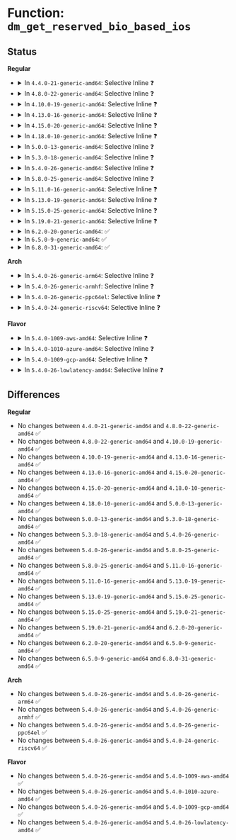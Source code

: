 # Function: <code>dm_get_reserved_bio_based_ios</code>

## Status
<b>Regular</b>
<ul>
<li>
<details>
<summary>In <code>4.4.0-21-generic-amd64</code>: Selective Inline ❓</summary>

```c
unsigned int dm_get_reserved_bio_based_ios()
```

```json
{
  "name": "dm_get_reserved_bio_based_ios",
  "collision_type": "Unique Global",
  "inline_type": "Selective",
  "funcs": [
    {
      "addr": 18446744071585792144,
      "name": "dm_get_reserved_bio_based_ios",
      "external": true,
      "loc": "drivers/md/dm.c:299",
      "file": "drivers/md/dm.c",
      "inline": "not declared, inlined",
      "caller_inline": [
        "drivers/md/dm.c:dm_alloc_md_mempools"
      ],
      "caller_func": [
        "drivers/md/dm-io.c:dm_io_client_create"
      ]
    }
  ],
  "symbols": [
    {
      "addr": 18446744071585792144,
      "name": "dm_get_reserved_bio_based_ios",
      "section": ".text",
      "bind": "STB_GLOBAL",
      "size": 56
    }
  ]
}
```
</details>
</li>
<li>
<details>
<summary>In <code>4.8.0-22-generic-amd64</code>: Selective Inline ❓</summary>

```c
unsigned int dm_get_reserved_bio_based_ios()
```

```json
{
  "name": "dm_get_reserved_bio_based_ios",
  "collision_type": "Unique Global",
  "inline_type": "Selective",
  "funcs": [
    {
      "addr": 18446744071586204747,
      "name": "dm_get_reserved_bio_based_ios",
      "external": true,
      "loc": "drivers/md/dm.c:154",
      "file": "drivers/md/dm.c",
      "inline": "not declared, inlined",
      "caller_inline": [
        "drivers/md/dm.c:dm_alloc_md_mempools"
      ],
      "caller_func": [
        "drivers/md/dm-io.c:dm_io_client_create"
      ]
    }
  ],
  "symbols": [
    {
      "addr": 18446744071586190432,
      "name": "dm_get_reserved_bio_based_ios",
      "section": ".text",
      "bind": "STB_GLOBAL",
      "size": 56
    }
  ]
}
```
</details>
</li>
<li>
<details>
<summary>In <code>4.10.0-19-generic-amd64</code>: Selective Inline ❓</summary>

```c
unsigned int dm_get_reserved_bio_based_ios()
```

```json
{
  "name": "dm_get_reserved_bio_based_ios",
  "collision_type": "Unique Global",
  "inline_type": "Selective",
  "funcs": [
    {
      "addr": 18446744071586409211,
      "name": "dm_get_reserved_bio_based_ios",
      "external": true,
      "loc": "drivers/md/dm.c:154",
      "file": "drivers/md/dm.c",
      "inline": "not declared, inlined",
      "caller_inline": [
        "drivers/md/dm.c:dm_alloc_md_mempools"
      ],
      "caller_func": [
        "drivers/md/dm-io.c:dm_io_client_create"
      ]
    }
  ],
  "symbols": [
    {
      "addr": 18446744071586394560,
      "name": "dm_get_reserved_bio_based_ios",
      "section": ".text",
      "bind": "STB_GLOBAL",
      "size": 56
    }
  ]
}
```
</details>
</li>
<li>
<details>
<summary>In <code>4.13.0-16-generic-amd64</code>: Selective Inline ❓</summary>

```c
unsigned int dm_get_reserved_bio_based_ios()
```

```json
{
  "name": "dm_get_reserved_bio_based_ios",
  "collision_type": "Unique Global",
  "inline_type": "Selective",
  "funcs": [
    {
      "addr": 18446744071586512590,
      "name": "dm_get_reserved_bio_based_ios",
      "external": true,
      "loc": "drivers/md/dm.c:149",
      "file": "drivers/md/dm.c",
      "inline": "not declared, inlined",
      "caller_inline": [
        "drivers/md/dm.c:dm_alloc_md_mempools"
      ],
      "caller_func": [
        "drivers/md/dm-io.c:dm_io_client_create"
      ]
    }
  ],
  "symbols": [
    {
      "addr": 18446744071586496416,
      "name": "dm_get_reserved_bio_based_ios",
      "section": ".text",
      "bind": "STB_GLOBAL",
      "size": 52
    }
  ]
}
```
</details>
</li>
<li>
<details>
<summary>In <code>4.15.0-20-generic-amd64</code>: Selective Inline ❓</summary>

```c
unsigned int dm_get_reserved_bio_based_ios()
```

```json
{
  "name": "dm_get_reserved_bio_based_ios",
  "collision_type": "Unique Global",
  "inline_type": "Selective",
  "funcs": [
    {
      "addr": 18446744071586980011,
      "name": "dm_get_reserved_bio_based_ios",
      "external": true,
      "loc": "drivers/md/dm.c:156",
      "file": "drivers/md/dm.c",
      "inline": "not declared, inlined",
      "caller_inline": [
        "drivers/md/dm.c:dm_alloc_md_mempools"
      ],
      "caller_func": [
        "drivers/md/dm-io.c:dm_io_client_create"
      ]
    }
  ],
  "symbols": [
    {
      "addr": 18446744071586964256,
      "name": "dm_get_reserved_bio_based_ios",
      "section": ".text",
      "bind": "STB_GLOBAL",
      "size": 51
    }
  ]
}
```
</details>
</li>
<li>
<details>
<summary>In <code>4.18.0-10-generic-amd64</code>: Selective Inline ❓</summary>

```c
unsigned int dm_get_reserved_bio_based_ios()
```

```json
{
  "name": "dm_get_reserved_bio_based_ios",
  "collision_type": "Unique Global",
  "inline_type": "Selective",
  "funcs": [
    {
      "addr": 18446744071587276893,
      "name": "dm_get_reserved_bio_based_ios",
      "external": true,
      "loc": "drivers/md/dm.c:210",
      "file": "drivers/md/dm.c",
      "inline": "not declared, inlined",
      "caller_inline": [
        "drivers/md/dm.c:dm_alloc_md_mempools"
      ],
      "caller_func": [
        "drivers/md/dm-io.c:dm_io_client_create"
      ]
    }
  ],
  "symbols": [
    {
      "addr": 18446744071587259936,
      "name": "dm_get_reserved_bio_based_ios",
      "section": ".text",
      "bind": "STB_GLOBAL",
      "size": 51
    }
  ]
}
```
</details>
</li>
<li>
<details>
<summary>In <code>5.0.0-13-generic-amd64</code>: Selective Inline ❓</summary>

```c
unsigned int dm_get_reserved_bio_based_ios()
```

```json
{
  "name": "dm_get_reserved_bio_based_ios",
  "collision_type": "Unique Global",
  "inline_type": "Selective",
  "funcs": [
    {
      "addr": 18446744071587457056,
      "name": "dm_get_reserved_bio_based_ios",
      "external": true,
      "loc": "drivers/md/dm.c:210",
      "file": "drivers/md/dm.c",
      "inline": "not declared, inlined",
      "caller_inline": [
        "drivers/md/dm.c:dm_alloc_md_mempools"
      ],
      "caller_func": [
        "drivers/md/dm-io.c:dm_io_client_create"
      ]
    }
  ],
  "symbols": [
    {
      "addr": 18446744071587440560,
      "name": "dm_get_reserved_bio_based_ios",
      "section": ".text",
      "bind": "STB_GLOBAL",
      "size": 51
    }
  ]
}
```
</details>
</li>
<li>
<details>
<summary>In <code>5.3.0-18-generic-amd64</code>: Selective Inline ❓</summary>

```c
unsigned int dm_get_reserved_bio_based_ios()
```

```json
{
  "name": "dm_get_reserved_bio_based_ios",
  "collision_type": "Unique Global",
  "inline_type": "Selective",
  "funcs": [
    {
      "addr": 18446744071587730396,
      "name": "dm_get_reserved_bio_based_ios",
      "external": true,
      "loc": "drivers/md/dm.c:207",
      "file": "drivers/md/dm.c",
      "inline": "not declared, inlined",
      "caller_inline": [
        "drivers/md/dm.c:dm_alloc_md_mempools"
      ],
      "caller_func": [
        "drivers/md/dm-io.c:dm_io_client_create"
      ]
    }
  ],
  "symbols": [
    {
      "addr": 18446744071587712944,
      "name": "dm_get_reserved_bio_based_ios",
      "section": ".text",
      "bind": "STB_GLOBAL",
      "size": 57
    }
  ]
}
```
</details>
</li>
<li>
<details>
<summary>In <code>5.4.0-26-generic-amd64</code>: Selective Inline ❓</summary>

```c
unsigned int dm_get_reserved_bio_based_ios()
```

```json
{
  "name": "dm_get_reserved_bio_based_ios",
  "collision_type": "Unique Global",
  "inline_type": "Selective",
  "funcs": [
    {
      "addr": 18446744071587934748,
      "name": "dm_get_reserved_bio_based_ios",
      "external": true,
      "loc": "drivers/md/dm.c:207",
      "file": "drivers/md/dm.c",
      "inline": "not declared, inlined",
      "caller_inline": [
        "drivers/md/dm.c:dm_alloc_md_mempools"
      ],
      "caller_func": [
        "drivers/md/dm-io.c:dm_io_client_create"
      ]
    }
  ],
  "symbols": [
    {
      "addr": 18446744071587917248,
      "name": "dm_get_reserved_bio_based_ios",
      "section": ".text",
      "bind": "STB_GLOBAL",
      "size": 57
    }
  ]
}
```
</details>
</li>
<li>
<details>
<summary>In <code>5.8.0-25-generic-amd64</code>: Selective Inline ❓</summary>

```c
unsigned int dm_get_reserved_bio_based_ios()
```

```json
{
  "name": "dm_get_reserved_bio_based_ios",
  "collision_type": "Unique Global",
  "inline_type": "Selective",
  "funcs": [
    {
      "addr": 18446744071588787182,
      "name": "dm_get_reserved_bio_based_ios",
      "external": true,
      "loc": "drivers/md/dm.c:211",
      "file": "drivers/md/dm.c",
      "inline": "not declared, inlined",
      "caller_inline": [
        "drivers/md/dm.c:dm_alloc_md_mempools"
      ],
      "caller_func": [
        "drivers/md/dm-io.c:dm_io_client_create"
      ]
    }
  ],
  "symbols": [
    {
      "addr": 18446744071588772352,
      "name": "dm_get_reserved_bio_based_ios",
      "section": ".text",
      "bind": "STB_GLOBAL",
      "size": 50
    }
  ]
}
```
</details>
</li>
<li>
<details>
<summary>In <code>5.11.0-16-generic-amd64</code>: Selective Inline ❓</summary>

```c
unsigned int dm_get_reserved_bio_based_ios()
```

```json
{
  "name": "dm_get_reserved_bio_based_ios",
  "collision_type": "Unique Global",
  "inline_type": "Selective",
  "funcs": [
    {
      "addr": 18446744071588805737,
      "name": "dm_get_reserved_bio_based_ios",
      "external": true,
      "loc": "drivers/md/dm.c:221",
      "file": "drivers/md/dm.c",
      "inline": "not declared, inlined",
      "caller_inline": [
        "drivers/md/dm.c:dm_alloc_md_mempools"
      ],
      "caller_func": [
        "drivers/md/dm-io.c:dm_io_client_create"
      ]
    }
  ],
  "symbols": [
    {
      "addr": 18446744071588791952,
      "name": "dm_get_reserved_bio_based_ios",
      "section": ".text",
      "bind": "STB_GLOBAL",
      "size": 50
    }
  ]
}
```
</details>
</li>
<li>
<details>
<summary>In <code>5.13.0-19-generic-amd64</code>: Selective Inline ❓</summary>

```c
unsigned int dm_get_reserved_bio_based_ios()
```

```json
{
  "name": "dm_get_reserved_bio_based_ios",
  "collision_type": "Unique Global",
  "inline_type": "Selective",
  "funcs": [
    {
      "addr": 18446744071588691445,
      "name": "dm_get_reserved_bio_based_ios",
      "external": true,
      "loc": "drivers/md/dm.c:226",
      "file": "drivers/md/dm.c",
      "inline": "not declared, inlined",
      "caller_inline": [
        "drivers/md/dm.c:dm_alloc_md_mempools"
      ],
      "caller_func": [
        "drivers/md/dm-io.c:dm_io_client_create"
      ]
    }
  ],
  "symbols": [
    {
      "addr": 18446744071588676192,
      "name": "dm_get_reserved_bio_based_ios",
      "section": ".text",
      "bind": "STB_GLOBAL",
      "size": 50
    }
  ]
}
```
</details>
</li>
<li>
<details>
<summary>In <code>5.15.0-25-generic-amd64</code>: Selective Inline ❓</summary>

```c
unsigned int dm_get_reserved_bio_based_ios()
```

```json
{
  "name": "dm_get_reserved_bio_based_ios",
  "collision_type": "Unique Global",
  "inline_type": "Selective",
  "funcs": [
    {
      "addr": 18446744071589379493,
      "name": "dm_get_reserved_bio_based_ios",
      "external": true,
      "loc": "drivers/md/dm.c:182",
      "file": "drivers/md/dm.c",
      "inline": "not declared, inlined",
      "caller_inline": [
        "drivers/md/dm.c:dm_alloc_md_mempools"
      ],
      "caller_func": [
        "drivers/md/dm-io.c:dm_io_client_create"
      ]
    }
  ],
  "symbols": [
    {
      "addr": 18446744071589364832,
      "name": "dm_get_reserved_bio_based_ios",
      "section": ".text",
      "bind": "STB_GLOBAL",
      "size": 50
    }
  ]
}
```
</details>
</li>
<li>
<details>
<summary>In <code>5.19.0-21-generic-amd64</code>: Selective Inline ❓</summary>

```c
unsigned int dm_get_reserved_bio_based_ios()
```

```json
{
  "name": "dm_get_reserved_bio_based_ios",
  "collision_type": "Unique Global",
  "inline_type": "Selective",
  "funcs": [
    {
      "addr": 18446744071590855308,
      "name": "dm_get_reserved_bio_based_ios",
      "external": true,
      "loc": "drivers/md/dm.c:191",
      "file": "drivers/md/dm.c",
      "inline": "not declared, inlined",
      "caller_inline": [
        "drivers/md/dm.c:dm_alloc_md_mempools"
      ],
      "caller_func": [
        "drivers/md/dm-io.c:dm_io_client_create"
      ]
    }
  ],
  "symbols": [
    {
      "addr": 18446744071590844528,
      "name": "dm_get_reserved_bio_based_ios",
      "section": ".text",
      "bind": "STB_GLOBAL",
      "size": 62
    }
  ]
}
```
</details>
</li>
<li>
<details>
<summary>In <code>6.2.0-20-generic-amd64</code>: ✅</summary>

```c
unsigned int dm_get_reserved_bio_based_ios()
```

```json
{
  "name": "dm_get_reserved_bio_based_ios",
  "collision_type": "Unique Global",
  "inline_type": "No",
  "funcs": [
    {
      "addr": 18446744071592536208,
      "name": "dm_get_reserved_bio_based_ios",
      "external": true,
      "loc": "drivers/md/dm.c:187",
      "file": "drivers/md/dm.c",
      "inline": "seen, unknown",
      "caller_inline": [],
      "caller_func": [
        "drivers/md/dm-table.c:dm_table_alloc_md_mempools",
        "drivers/md/dm-io.c:dm_io_client_create"
      ]
    }
  ],
  "symbols": [
    {
      "addr": 18446744071592536208,
      "name": "dm_get_reserved_bio_based_ios",
      "section": ".text",
      "bind": "STB_GLOBAL",
      "size": 62
    }
  ]
}
```
</details>
</li>
<li>
<details>
<summary>In <code>6.5.0-9-generic-amd64</code>: ✅</summary>

```c
unsigned int dm_get_reserved_bio_based_ios()
```

```json
{
  "name": "dm_get_reserved_bio_based_ios",
  "collision_type": "Unique Global",
  "inline_type": "No",
  "funcs": [
    {
      "addr": 18446744071592967840,
      "name": "dm_get_reserved_bio_based_ios",
      "external": true,
      "loc": "drivers/md/dm.c:189",
      "file": "drivers/md/dm.c",
      "inline": "seen, unknown",
      "caller_inline": [],
      "caller_func": [
        "drivers/md/dm-table.c:dm_table_alloc_md_mempools",
        "drivers/md/dm-io.c:dm_io_client_create"
      ]
    }
  ],
  "symbols": [
    {
      "addr": 18446744071592967840,
      "name": "dm_get_reserved_bio_based_ios",
      "section": ".text",
      "bind": "STB_GLOBAL",
      "size": 62
    }
  ]
}
```
</details>
</li>
<li>
<details>
<summary>In <code>6.8.0-31-generic-amd64</code>: ✅</summary>

```c
unsigned int dm_get_reserved_bio_based_ios()
```

```json
{
  "name": "dm_get_reserved_bio_based_ios",
  "collision_type": "Unique Global",
  "inline_type": "No",
  "funcs": [
    {
      "addr": 18446744071593717968,
      "name": "dm_get_reserved_bio_based_ios",
      "external": true,
      "loc": "drivers/md/dm.c:189",
      "file": "drivers/md/dm.c",
      "inline": "seen, unknown",
      "caller_inline": [],
      "caller_func": [
        "drivers/md/dm-table.c:dm_table_alloc_md_mempools",
        "drivers/md/dm-io.c:dm_io_client_create"
      ]
    }
  ],
  "symbols": [
    {
      "addr": 18446744071593717968,
      "name": "dm_get_reserved_bio_based_ios",
      "section": ".text",
      "bind": "STB_GLOBAL",
      "size": 62
    }
  ]
}
```
</details>
</li>
</ul>
<b>Arch</b>
<ul>
<li>
<details>
<summary>In <code>5.4.0-26-generic-arm64</code>: Selective Inline ❓</summary>

```c
unsigned int dm_get_reserved_bio_based_ios()
```

```json
{
  "name": "dm_get_reserved_bio_based_ios",
  "collision_type": "Unique Global",
  "inline_type": "Selective",
  "funcs": [
    {
      "addr": 18446603336501171424,
      "name": "dm_get_reserved_bio_based_ios",
      "external": true,
      "loc": "drivers/md/dm.c:207",
      "file": "drivers/md/dm.c",
      "inline": "not declared, inlined",
      "caller_inline": [
        "drivers/md/dm.c:dm_alloc_md_mempools"
      ],
      "caller_func": [
        "drivers/md/dm-io.c:dm_io_client_create"
      ]
    }
  ],
  "symbols": [
    {
      "addr": 18446603336501153288,
      "name": "dm_get_reserved_bio_based_ios",
      "section": ".text",
      "bind": "STB_GLOBAL",
      "size": 124
    }
  ]
}
```
</details>
</li>
<li>
<details>
<summary>In <code>5.4.0-26-generic-armhf</code>: Selective Inline ❓</summary>

```c
unsigned int dm_get_reserved_bio_based_ios()
```

```json
{
  "name": "dm_get_reserved_bio_based_ios",
  "collision_type": "Unique Global",
  "inline_type": "Selective",
  "funcs": [
    {
      "addr": 3233680476,
      "name": "dm_get_reserved_bio_based_ios",
      "external": true,
      "loc": "drivers/md/dm.c:207",
      "file": "drivers/md/dm.c",
      "inline": "not declared, inlined",
      "caller_inline": [
        "drivers/md/dm.c:dm_alloc_md_mempools"
      ],
      "caller_func": [
        "drivers/md/dm-io.c:dm_io_client_create"
      ]
    }
  ],
  "symbols": [
    {
      "addr": 3233675924,
      "name": "dm_get_reserved_bio_based_ios",
      "section": ".text",
      "bind": "STB_GLOBAL",
      "size": 44
    }
  ]
}
```
</details>
</li>
<li>
<details>
<summary>In <code>5.4.0-26-generic-ppc64el</code>: Selective Inline ❓</summary>

```c
unsigned int dm_get_reserved_bio_based_ios()
```

```json
{
  "name": "dm_get_reserved_bio_based_ios",
  "collision_type": "Unique Global",
  "inline_type": "Selective",
  "funcs": [
    {
      "addr": 13835058055294683184,
      "name": "dm_get_reserved_bio_based_ios",
      "external": true,
      "loc": "drivers/md/dm.c:207",
      "file": "drivers/md/dm.c",
      "inline": "not declared, inlined",
      "caller_inline": [
        "drivers/md/dm.c:dm_alloc_md_mempools"
      ],
      "caller_func": [
        "drivers/md/dm-io.c:dm_io_client_create"
      ]
    }
  ],
  "symbols": [
    {
      "addr": 13835058055294656400,
      "name": "dm_get_reserved_bio_based_ios",
      "section": ".text",
      "bind": "STB_GLOBAL",
      "size": 148
    }
  ]
}
```
</details>
</li>
<li>
<details>
<summary>In <code>5.4.0-24-generic-riscv64</code>: Selective Inline ❓</summary>

```c
unsigned int dm_get_reserved_bio_based_ios()
```

```json
{
  "name": "dm_get_reserved_bio_based_ios",
  "collision_type": "Unique Global",
  "inline_type": "Selective",
  "funcs": [
    {
      "addr": 18446743936277877928,
      "name": "dm_get_reserved_bio_based_ios",
      "external": true,
      "loc": "drivers/md/dm.c:207",
      "file": "drivers/md/dm.c",
      "inline": "not declared, inlined",
      "caller_inline": [
        "drivers/md/dm.c:dm_alloc_md_mempools"
      ],
      "caller_func": [
        "drivers/md/dm-io.c:dm_io_client_create"
      ]
    }
  ],
  "symbols": [
    {
      "addr": 18446743936277860794,
      "name": "dm_get_reserved_bio_based_ios",
      "section": ".text",
      "bind": "STB_GLOBAL",
      "size": 104
    }
  ]
}
```
</details>
</li>
</ul>
<b>Flavor</b>
<ul>
<li>
<details>
<summary>In <code>5.4.0-1009-aws-amd64</code>: Selective Inline ❓</summary>

```c
unsigned int dm_get_reserved_bio_based_ios()
```

```json
{
  "name": "dm_get_reserved_bio_based_ios",
  "collision_type": "Unique Global",
  "inline_type": "Selective",
  "funcs": [
    {
      "addr": 18446744071587565724,
      "name": "dm_get_reserved_bio_based_ios",
      "external": true,
      "loc": "drivers/md/dm.c:207",
      "file": "drivers/md/dm.c",
      "inline": "not declared, inlined",
      "caller_inline": [
        "drivers/md/dm.c:dm_alloc_md_mempools"
      ],
      "caller_func": [
        "drivers/md/dm-io.c:dm_io_client_create"
      ]
    }
  ],
  "symbols": [
    {
      "addr": 18446744071587548224,
      "name": "dm_get_reserved_bio_based_ios",
      "section": ".text",
      "bind": "STB_GLOBAL",
      "size": 57
    }
  ]
}
```
</details>
</li>
<li>
<details>
<summary>In <code>5.4.0-1010-azure-amd64</code>: Selective Inline ❓</summary>

```c
unsigned int dm_get_reserved_bio_based_ios()
```

```json
{
  "name": "dm_get_reserved_bio_based_ios",
  "collision_type": "Unique Global",
  "inline_type": "Selective",
  "funcs": [
    {
      "addr": 18446744071587333804,
      "name": "dm_get_reserved_bio_based_ios",
      "external": true,
      "loc": "drivers/md/dm.c:207",
      "file": "drivers/md/dm.c",
      "inline": "not declared, inlined",
      "caller_inline": [
        "drivers/md/dm.c:dm_alloc_md_mempools"
      ],
      "caller_func": [
        "drivers/md/dm-io.c:dm_io_client_create"
      ]
    }
  ],
  "symbols": [
    {
      "addr": 18446744071587316320,
      "name": "dm_get_reserved_bio_based_ios",
      "section": ".text",
      "bind": "STB_GLOBAL",
      "size": 57
    }
  ]
}
```
</details>
</li>
<li>
<details>
<summary>In <code>5.4.0-1009-gcp-amd64</code>: Selective Inline ❓</summary>

```c
unsigned int dm_get_reserved_bio_based_ios()
```

```json
{
  "name": "dm_get_reserved_bio_based_ios",
  "collision_type": "Unique Global",
  "inline_type": "Selective",
  "funcs": [
    {
      "addr": 18446744071587890892,
      "name": "dm_get_reserved_bio_based_ios",
      "external": true,
      "loc": "drivers/md/dm.c:207",
      "file": "drivers/md/dm.c",
      "inline": "not declared, inlined",
      "caller_inline": [
        "drivers/md/dm.c:dm_alloc_md_mempools"
      ],
      "caller_func": [
        "drivers/md/dm-io.c:dm_io_client_create"
      ]
    }
  ],
  "symbols": [
    {
      "addr": 18446744071587873392,
      "name": "dm_get_reserved_bio_based_ios",
      "section": ".text",
      "bind": "STB_GLOBAL",
      "size": 57
    }
  ]
}
```
</details>
</li>
<li>
<details>
<summary>In <code>5.4.0-26-lowlatency-amd64</code>: Selective Inline ❓</summary>

```c
unsigned int dm_get_reserved_bio_based_ios()
```

```json
{
  "name": "dm_get_reserved_bio_based_ios",
  "collision_type": "Unique Global",
  "inline_type": "Selective",
  "funcs": [
    {
      "addr": 18446744071588006156,
      "name": "dm_get_reserved_bio_based_ios",
      "external": true,
      "loc": "drivers/md/dm.c:207",
      "file": "drivers/md/dm.c",
      "inline": "not declared, inlined",
      "caller_inline": [
        "drivers/md/dm.c:dm_alloc_md_mempools"
      ],
      "caller_func": [
        "drivers/md/dm-io.c:dm_io_client_create"
      ]
    }
  ],
  "symbols": [
    {
      "addr": 18446744071587988528,
      "name": "dm_get_reserved_bio_based_ios",
      "section": ".text",
      "bind": "STB_GLOBAL",
      "size": 57
    }
  ]
}
```
</details>
</li>
</ul>

## Differences
<b>Regular</b>
<ul>
<li>
No changes between <code>4.4.0-21-generic-amd64</code> and <code>4.8.0-22-generic-amd64</code> ✅
</li>
<li>
No changes between <code>4.8.0-22-generic-amd64</code> and <code>4.10.0-19-generic-amd64</code> ✅
</li>
<li>
No changes between <code>4.10.0-19-generic-amd64</code> and <code>4.13.0-16-generic-amd64</code> ✅
</li>
<li>
No changes between <code>4.13.0-16-generic-amd64</code> and <code>4.15.0-20-generic-amd64</code> ✅
</li>
<li>
No changes between <code>4.15.0-20-generic-amd64</code> and <code>4.18.0-10-generic-amd64</code> ✅
</li>
<li>
No changes between <code>4.18.0-10-generic-amd64</code> and <code>5.0.0-13-generic-amd64</code> ✅
</li>
<li>
No changes between <code>5.0.0-13-generic-amd64</code> and <code>5.3.0-18-generic-amd64</code> ✅
</li>
<li>
No changes between <code>5.3.0-18-generic-amd64</code> and <code>5.4.0-26-generic-amd64</code> ✅
</li>
<li>
No changes between <code>5.4.0-26-generic-amd64</code> and <code>5.8.0-25-generic-amd64</code> ✅
</li>
<li>
No changes between <code>5.8.0-25-generic-amd64</code> and <code>5.11.0-16-generic-amd64</code> ✅
</li>
<li>
No changes between <code>5.11.0-16-generic-amd64</code> and <code>5.13.0-19-generic-amd64</code> ✅
</li>
<li>
No changes between <code>5.13.0-19-generic-amd64</code> and <code>5.15.0-25-generic-amd64</code> ✅
</li>
<li>
No changes between <code>5.15.0-25-generic-amd64</code> and <code>5.19.0-21-generic-amd64</code> ✅
</li>
<li>
No changes between <code>5.19.0-21-generic-amd64</code> and <code>6.2.0-20-generic-amd64</code> ✅
</li>
<li>
No changes between <code>6.2.0-20-generic-amd64</code> and <code>6.5.0-9-generic-amd64</code> ✅
</li>
<li>
No changes between <code>6.5.0-9-generic-amd64</code> and <code>6.8.0-31-generic-amd64</code> ✅
</li>
</ul>
<b>Arch</b>
<ul>
<li>
No changes between <code>5.4.0-26-generic-amd64</code> and <code>5.4.0-26-generic-arm64</code> ✅
</li>
<li>
No changes between <code>5.4.0-26-generic-amd64</code> and <code>5.4.0-26-generic-armhf</code> ✅
</li>
<li>
No changes between <code>5.4.0-26-generic-amd64</code> and <code>5.4.0-26-generic-ppc64el</code> ✅
</li>
<li>
No changes between <code>5.4.0-26-generic-amd64</code> and <code>5.4.0-24-generic-riscv64</code> ✅
</li>
</ul>
<b>Flavor</b>
<ul>
<li>
No changes between <code>5.4.0-26-generic-amd64</code> and <code>5.4.0-1009-aws-amd64</code> ✅
</li>
<li>
No changes between <code>5.4.0-26-generic-amd64</code> and <code>5.4.0-1010-azure-amd64</code> ✅
</li>
<li>
No changes between <code>5.4.0-26-generic-amd64</code> and <code>5.4.0-1009-gcp-amd64</code> ✅
</li>
<li>
No changes between <code>5.4.0-26-generic-amd64</code> and <code>5.4.0-26-lowlatency-amd64</code> ✅
</li>
</ul>
